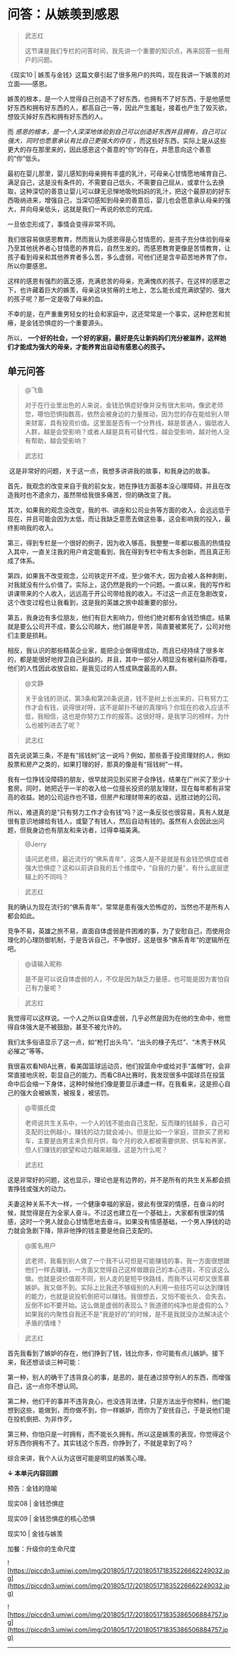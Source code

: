 # 问答：从嫉羡到感恩

> 武志红
> 
> 这节课是我们专栏的问答时间，我先讲一个重要的知识点，再来回答一些用户的问题。

《现实10 | 嫉羡与金钱》这篇文章引起了很多用户的共鸣，现在我讲一下嫉羡的对立面——感恩。

嫉羡的根本，是一个人觉得自己创造不了好东西，也拥有不了好东西，于是他感觉好东西和拥有好东西的人，都高自己一等，因此产生羞耻，接着也产生了毁灭欲，想毁灭掉好东西和拥有好东西的人。

而 *感恩的根本，是一个人深深地体验到自己可以创造好东西并且拥有，自己可以强大，同时也愿意承认有比自己更强大的存在* ，而这些好东西，实际上是从这些更大的存在那里来的，因此感恩这个善意的“你”的存在，并愿意向这个善意的“你”低头。

最初在婴儿那里，婴儿感知到母亲拥有丰盛的乳汁，可母亲心甘情愿地哺育自己、满足自己，这是没有条件的，不需要自己低头，不需要自己屈从，或拿什么去换取，这种深切的善意让婴儿可以肆无忌惮地吸吮妈妈的乳汁，把这个最原初的好东西吸纳进来，增强自己，当深切感知到母亲的善意后，婴儿也会愿意承认母亲的强大，并向母亲低头，这就是我们一再说的依恋的完成。

一旦依恋形成了，事情会变得非常不同。

我们很容易做感恩教育，然而我认为感恩得是心甘情愿的，是孩子充分体验到母亲乃至其他抚养者心甘情愿的养育后，自然生发的。而感恩教育更像是苦情教育，让孩子看到母亲和其他养育者多么苦，多么虚弱，可他们还是含辛茹苦地养育了你，所以你要感恩。

这样的感恩有强烈的匮乏感，充满悲苦的母亲，充满愧疚的孩子。在这样的感恩之下，也许藏着巨大的嫉羡，母亲这块贫瘠的土地上，怎么能长成充满欲望的、强大的孩子呢？那一定是吸了母亲的血。

不幸的是，在严重重男轻女的社会和家庭中，这还常常是一个事实，这种悲苦和贫瘠，是金钱恐惧症的一个重要源头。

所以， **一个好的社会，一个好的家庭，最好是先让新妈妈们充分被滋养，这样她们才能成为强大的母亲，才能养育出自动有感恩心的孩子。**

## 单元问答

> @飞鱼
> 
> 对于在行业里出色的人来说，金钱恐惧症好像并没有很大影响，像武老师您，哪怕恐惧指数高，依然会被身边的力量推动，因为您的存在能给别人带来财富，具有投资价值。这里面是否有一个分界线，越是普通人，偏低收入人群，越是会受影响？或者人越是具有可替代性，越会受影响，越对他人没有帮助，越会受影响？

> 武志红

 这是非常好的问题，关于这一点，我想多讲讲我的故事，和我身边的故事。

首先，我观念的改变来自于我的前女友，她在挣钱方面基本没心理障碍，并且在改造我时也不遗余力，虽然带给我很多痛苦，但的确改变了我。

其次，如果我的观念没改变，我的书、讲座和公司业务等方面的收入，会远远低于现在，并且可能会因为太低，而让我缺乏意愿去做这些事，这会影响我的投入，最终影响我的收入。

第三，得到专栏是一个很好的例子，因为收入够高，我整整一年都以极高的热情投入其中，一直关注我的用户肯定能看到，我在得到专栏中有太多创新，而且真正形成了体系。

第四，如果我不改变观念，公司铁定开不成，至少做不大，因为会被人各种剥削，对我就没有什么价值了。实际上，这仍然是我的一个问题。一直以来，我的写作和讲课带来的个人收入，远远高于开公司带给我的收入。不过这一点正在急剧改变，这个改变过程也让我看到，这是我的英雄之旅中超重要的部分。

第五，我身边有多位朋友，他们有巨大影响力，但他们绝对都有金钱恐惧症。结果就是要么公司开不成，要么公司越大，他们越是辛苦，简直要被累死了，公司对他们主要是损耗。

相反，我认识的那些精英企业家，能把企业做得很成功，而且已经持续了很多年的，都是能很好地捍卫自己利益的。并且，其中一部分人明显没有被利益所吞噬，他们的人性因此收放自如，是我见过的人性成熟度最高的人群。

> @文静
> 
> 关于金钱的测试，第3条和第26条说道，钱不是树上长出来的，只有努力工作才会有钱，说得很对呀，这不是颠扑不破的真理吗？你现在的收入应该不低，我相信，这也是你努力工作的报答。这很好呀，是我学习的榜样，为什么也被列进去了呢？

> 武志红

首先说说第三条，不是有“摇钱树”这一说吗？例如，那些善于投资理财的人，例如股票和房产之类的，如果打理的好，那真的像是有“摇钱树”一样。

我有一位挣钱没障碍的朋友，很早就洞见到买房子会挣钱，结果在广州买了至少十套房。同时，她把近乎一半的收入给一位擅长投资的朋友理财，现在每年都有非常高的收益。她的公司运作也不错，但房产和理财带来的收益，远胜过她的公司。

所以，难道真的是“只有努力工作才会有钱”吗？这一条反驳也很容易，真有人就是很有意识地嫁给有钱人，或娶了有钱人，然后自动有钱的。虽然有人会因此出问题，但我身边也有朋友和来访者，过得幸福美满。

> @Jerry
> 
> 请问武老师，最近流行的“佛系青年”，这类人是不是就是有金钱恐惧症或者强大恐惧症？这和以前讲自我的五个维度中，“自我的力量”，有什么底层逻辑上的不同吗？

> 武志红

我的确认为现在流行的“佛系青年”，常常是患有强大恐怖症的，当然也不是所有人都会如此。

竞争不易，英雄之旅不易，直面自体虚弱是件困难的事，为了安慰自己，而使用合理化的心理防御机制，于是告诉自己，不争很好，这是很多“佛系青年”的逻辑所在吧。

> @请输入昵称
> 
> 是不是可以说自体虚弱的人，不仅是因为缺乏力量感，也可能是因为害怕自己有力量呢？

> 武志红

我觉得可以这样说。一个人之所以自体虚弱，几乎必然是因为在他的生命中，他觉得自体强大是不被鼓励，甚至不被允许的。

我们太多俗语显示了这一点，如“枪打出头鸟”、“出头的椽子先烂”、“木秀于林风必摧之”等等。

我很喜欢看NBA比赛，看美国篮球运动员，他们投篮命中或给对手“盖帽”时，会非常直接地庆祝，彰显自己的能力。而看CBA比赛时，我发现很多中国球员在投篮命中后会缩一下身体，这种时候他们像是要显示谦虚一样。在我看来，这是担心自己的强大会被嫉羡，被报复，被惩罚。

> @零摄氏度
> 
> 老师说共生关系中，一个人的钱不能由自己支配，反而赚的钱越多，自己可支配的比例越小，赚钱的动力就会减小。但是比如一个家庭，贷款买了房和车，主要是由男主来负担月供，每个月的收入都被需要供房、供车和养家，但人们赚钱的欲望和动力越来越强，这是为什么呢？

> 武志红

这是非常好的问题，这也显示，理论也是有边界的，并不是所有的共生关系都会损害挣钱或强大的动力。

夫妻这种关系不大一样，一个健康幸福的家庭，彼此有很深的情感，在奋斗的时候，就觉得是在为全家人奋斗。不过这也建立在一个基础上，大家都有很深的情感，这时一个男人就会心甘情愿地去奋斗。如果没有情感基础，一个男人挣钱的动力就会急剧下降，除非他挣的钱主要是他自己支配的。

> @匿名用户
> 
> 武老师，我看到别人做了一个我不认可但是可能赚钱的事，我一方面很想跟他们一样去赚钱，一方面又觉得自己这样做跟自己的本心违背，不应该这么做。也就是说价值观不同，别人走的是短平快路线，而我不认可却又很羡慕嫉妒。我又做不到。实际上比我还不够级别的人利用一些技巧可以达到赚钱的能力，也就是说投机倒把可以赚钱。我很想去，又怕不能长久、会失去，反倒不如不要开始。这么做是虚弱的表现么？我道德的纯净也是虚假的么？如果我的内聚性自我还不是"我是好的"的时候，是不是我就没办法解决这个矛盾的情绪？

> 武志红

首先我看到了嫉妒的存在，他们挣到了钱，钱比你多，你可能有点儿嫉妒。接下来，我还想谈谈三种可能：

第一种，别人的确干了违背良心的事，是恶的，是在通过掠夺别人的东西，而增强自己，这一点你不想认同。

第二种，他们干的事并不违背良心，也没违背法律，只是方法出乎你预料，他们能想到这些，能做到，而你做不到，你一样嫉妒，而你为了安抚自己，于是说他们是在投机倒把、为非作歹。

第三种，你怕只是一时拥有，而不能长久拥有。所以这是嫉羡的表现，你觉得这个好东西你拥有不了。其实钱这个东西，你挣到了，不就是拿到了吗？

综合来讲，我个人认为这很可能是明显的嫉羡心理。

 **↓ 本单元内容回顾**

预告：金钱的隐喻

现实08 | 金钱恐惧症

现实09 | 金钱恐惧症的核心恐惧

现实10 | 金钱与嫉羡

加餐：升级你的生命尺度

![https://piccdn3.umiwi.com/img/201805/17/201805171835226662249032.jpg](https://piccdn3.umiwi.com/img/201805/17/201805171835226662249032.jpg)

![https://piccdn3.umiwi.com/img/201805/17/201805171835386506884757.jpg](https://piccdn3.umiwi.com/img/201805/17/201805171835386506884757.jpg)

---
